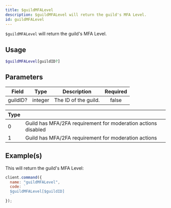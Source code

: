 ```yaml
---
title: $guildMFALevel
description: $guildMFALevel will return the guild's MFA Level.
id: guildMFALevel
---
```


`$guildMFALevel` will return the guild's MFA Level.

## Usage

```php
$guildMFALevel[guildID?]
```

## Parameters

| Field    | Type    | Description          | Required |
| -------- | ------- | -------------------- | :------: |
| guildID? | integer | The ID of the guild. |  false   |

| Type |                                                               |
| ---- | ------------------------------------------------------------- |
| 0    | Guild has MFA/2FA requirement for moderation actions disabled |
| 1    | Guild has MFA/2FA requirement for moderation actions          |

## Example(s)

This will return the guild's MFA Level:

```javascript
client.command({
  name: "guildMFALevel",
  code: `
  $guildMFALevel[$guildID]
  `
});
```
